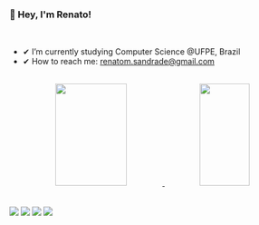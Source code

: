 ### 🔹 Hey, I'm Renato!
<br>

- ✔ I’m currently studying Computer Science @UFPE, Brazil
- ✔ How to reach me: renatom.sandrade@gmail.com
<br>

<div align="center">
  <a href="https://github.com/renatomsa">
  <img width="50%" height="180em" src="https://github-readme-stats.vercel.app/api?username=renatomsa&show_icons=true&theme=chartreuse-dark&include_all_commits=true&count_private=true"/>
  <img width="42%" height="180em" src="https://github-readme-stats.vercel.app/api/top-langs/?username=renatomsa&layout=compact&langs_count=7&theme=chartreuse-dark"/>
</div>

<br>
<br>
<div> 
  <a href="https://instagram.com/renatoserranom" target="_blank"><img src="https://img.shields.io/badge/-Instagram-%23E4405F?style=for-the-badge&logo=instagram&logoColor=white" target="_blank"></a>
 <a href="https://discordapp.com/users/414228656450306058" target="_blank"><img src="https://img.shields.io/badge/Discord-7289DA?style=for-the-badge&logo=discord&logoColor=white" target="_blank"></a> 
  <a href = "mailto:renatom.sandrade@gmail.com"><img src="https://img.shields.io/badge/Gmail-D14836?style=for-the-badge&logo=gmail&logoColor=white" target="_blank"></a>
  <a href="https://www.linkedin.com/in/renato-serrano-269a4a210/" target="_blank"><img src="https://img.shields.io/badge/-LinkedIn-%230077B5?style=for-the-badge&logo=linkedin&logoColor=white" target="_blank"></a> 
</div>
